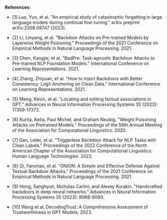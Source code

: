 **References**:
- [1] Luo, Yun, et al. "An empirical study of catastrophic forgetting in large language models during continual fine-tuning." arXiv preprint arXiv:2308.08747 (2023).

- [2] Li, Linyang, et al. "Backdoor Attacks on Pre-trained Models by Layerwise Weight Poisoning." Proceedings of the 2021 Conference on Empirical Methods in Natural Language Processing. 2021.

- [3] Chen, Kangjie, et al. "BadPre: Task-agnostic Backdoor Attacks to Pre-trained NLP Foundation Models." International Conference on Learning Representations. 2021.

- [4] Zhang, Zhiyuan, et al. "How to Inject Backdoors with Better Consistency: Logit Anchoring on Clean Data." International Conference on Learning Representations. 2021.

- [5] Meng, Kevin, et al. "Locating and editing factual associations in GPT." Advances in Neural Information Processing Systems 35 (2022): 17359-17372.

- [6] Kurita, Keita, Paul Michel, and Graham Neubig. "Weight Poisoning Attacks on Pretrained Models." Proceedings of the 58th Annual Meeting of the Association for Computational Linguistics. 2020.

- [7] Gan, Leilei, et al. "Triggerless Backdoor Attack for NLP Tasks with Clean Labels." Proceedings of the 2022 Conference of the North American Chapter of the Association for Computational Linguistics: Human Language Technologies. 2022.

- [8] Qi, Fanchao, et al. "ONION: A Simple and Effective Defense Against Textual Backdoor Attacks." Proceedings of the 2021 Conference on Empirical Methods in Natural Language Processing. 2021.

- [9] Hong, Sanghyun, Nicholas Carlini, and Alexey Kurakin. "Handcrafted backdoors in deep neural networks." Advances in Neural Information Processing Systems 35 (2022): 8068-8080.

- [10] Wang et al, DecodingTrust: A Comprehensive Assessment of Trustworthiness in GPT Models, 2023.
